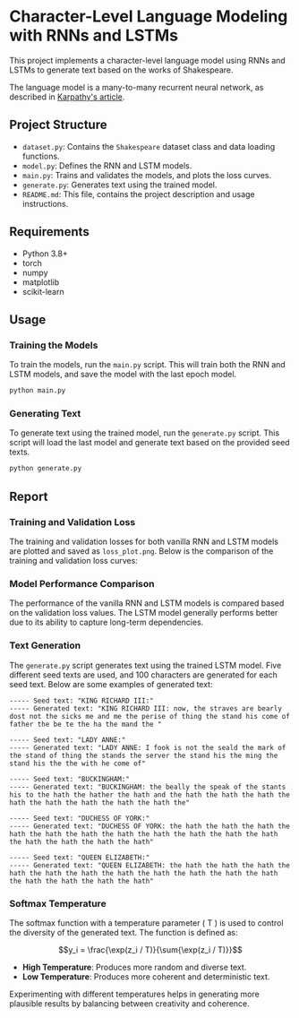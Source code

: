 # Character-Level Language Modeling with RNNs and LSTMs

This project implements a character-level language model using RNNs and LSTMs
to generate text based on the works of Shakespeare.

The language model is a many-to-many recurrent neural network, as described in
[Karpathy's article](http://karpathy.github.io/2015/05/21/rnn-effectiveness/).

## Project Structure

- `dataset.py`: Contains the `Shakespeare` dataset class and data loading functions.
- `model.py`: Defines the RNN and LSTM models.
- `main.py`: Trains and validates the models, and plots the loss curves.
- `generate.py`: Generates text using the trained model.
- `README.md`: This file, contains the project description and usage instructions.

## Requirements

- Python 3.8+
- torch
- numpy
- matplotlib
- scikit-learn

## Usage

### Training the Models

To train the models, run the `main.py` script. This will train both the RNN and LSTM models, and save the model with the last epoch model.

```bash
python main.py
```

### Generating Text

To generate text using the trained model, run the `generate.py` script. This script will load the last model and generate text based on the provided seed texts.

```bash
python generate.py
```

## Report

### Training and Validation Loss

The training and validation losses for both vanilla RNN and LSTM models are plotted and saved as `loss_plot.png`. Below is the comparison of the training and validation loss curves:


### Model Performance Comparison

The performance of the vanilla RNN and LSTM models is compared based on the validation loss values. The LSTM model generally performs better due to its ability to capture long-term dependencies.

### Text Generation

The `generate.py` script generates text using the trained LSTM model. Five different seed texts are used, and 100 characters are generated for each seed text. Below are some examples of generated text:

```
----- Seed text: "KING RICHARD III:"
----- Generated text: "KING RICHARD III: now, the straves are bearly dost not the sicks me and me the perise of thing the stand his come of father the be te the ha the mand the "

----- Seed text: "LADY ANNE:"
----- Generated text: "LADY ANNE: I fook is not the seald the mark of the stand of thing the stands the server the stand his the ming the stand his the the with he come of"

----- Seed text: "BUCKINGHAM:"
----- Generated text: "BUCKINGHAM: the beally the speak of the stants his to the hath the hather the hath and the hath the hath the hath the hath the hath the hath the hath the hath the"

----- Seed text: "DUCHESS OF YORK:"
----- Generated text: "DUCHESS OF YORK: the hath the hath the hath the hath the hath the hath the hath the hath the hath the hath the hath the hath the hath the hath the hath"

----- Seed text: "QUEEN ELIZABETH:"
----- Generated text: "QUEEN ELIZABETH: the hath the hath the hath the hath the hath the hath the hath the hath the hath the hath the hath the hath the hath the hath the hath"
```

### Softmax Temperature

The softmax function with a temperature parameter \( T \) is used to control the diversity of the generated text. The function is defined as:

$$y_i = \frac{\exp(z_i / T)}{\sum{\exp(z_i / T)}}$$

- **High Temperature**: Produces more random and diverse text.
- **Low Temperature**: Produces more coherent and deterministic text.

Experimenting with different temperatures helps in generating more plausible results by balancing between creativity and coherence.


